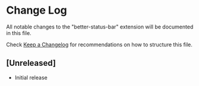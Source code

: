 # Change Log

All notable changes to the "better-status-bar" extension will be documented in this file.

Check [Keep a Changelog](http://keepachangelog.com/) for recommendations on how to structure this file.

## [Unreleased]

- Initial release